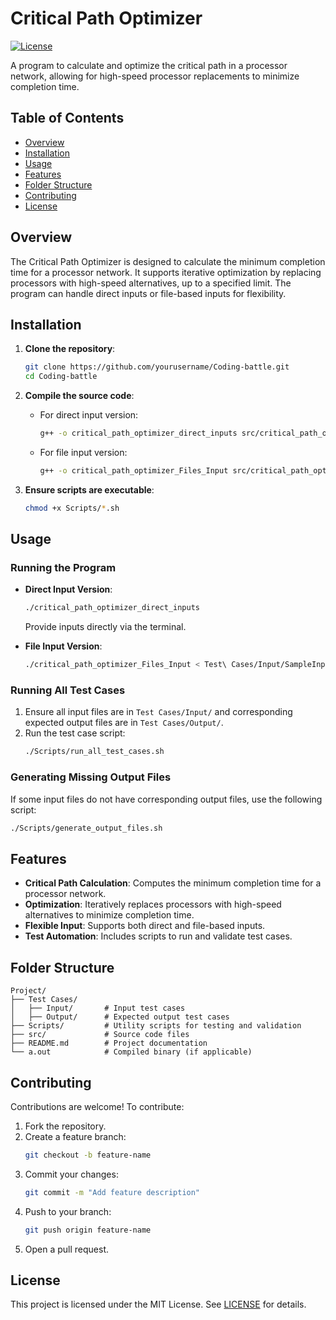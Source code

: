 # Critical Path Optimizer

[![License](https://img.shields.io/badge/License-MIT-blue.svg)](LICENSE)

A program to calculate and optimize the critical path in a processor network, allowing for high-speed processor replacements to minimize completion time.

## Table of Contents
- [Overview](#overview)
- [Installation](#installation)
- [Usage](#usage)
- [Features](#features)
- [Folder Structure](#folder-structure)
- [Contributing](#contributing)
- [License](#license)

## Overview
The Critical Path Optimizer is designed to calculate the minimum completion time for a processor network. It supports iterative optimization by replacing processors with high-speed alternatives, up to a specified limit. The program can handle direct inputs or file-based inputs for flexibility.

## Installation

1. **Clone the repository**:
   ```bash
   git clone https://github.com/yourusername/Coding-battle.git
   cd Coding-battle
   ```

2. **Compile the source code**:
   - For direct input version:
     ```bash
     g++ -o critical_path_optimizer_direct_inputs src/critical_path_optimizer_direct_inputs.cpp
     ```
   - For file input version:
     ```bash
     g++ -o critical_path_optimizer_Files_Input src/critical_path_optimizer_Files_input.cpp
     ```

3. **Ensure scripts are executable**:
   ```bash
   chmod +x Scripts/*.sh
   ```

## Usage

### Running the Program
- **Direct Input Version**:
  ```bash
  ./critical_path_optimizer_direct_inputs
  ```
  Provide inputs directly via the terminal.

- **File Input Version**:
  ```bash
  ./critical_path_optimizer_Files_Input < Test\ Cases/Input/SampleInput1.txt
  ```

### Running All Test Cases
1. Ensure all input files are in `Test Cases/Input/` and corresponding expected output files are in `Test Cases/Output/`.
2. Run the test case script:
   ```bash
   ./Scripts/run_all_test_cases.sh
   ```

### Generating Missing Output Files
If some input files do not have corresponding output files, use the following script:
```bash
./Scripts/generate_output_files.sh
```

## Features
- **Critical Path Calculation**: Computes the minimum completion time for a processor network.
- **Optimization**: Iteratively replaces processors with high-speed alternatives to minimize completion time.
- **Flexible Input**: Supports both direct and file-based inputs.
- **Test Automation**: Includes scripts to run and validate test cases.

## Folder Structure
```
Project/
├── Test Cases/
│   ├── Input/       # Input test cases
│   ├── Output/      # Expected output test cases
├── Scripts/         # Utility scripts for testing and validation
├── src/             # Source code files
├── README.md        # Project documentation
└── a.out            # Compiled binary (if applicable)
```

## Contributing
Contributions are welcome! To contribute:
1. Fork the repository.
2. Create a feature branch:
   ```bash
   git checkout -b feature-name
   ```
3. Commit your changes:
   ```bash
   git commit -m "Add feature description"
   ```
4. Push to your branch:
   ```bash
   git push origin feature-name
   ```
5. Open a pull request.

## License
This project is licensed under the MIT License. See [LICENSE](LICENSE) for details.

